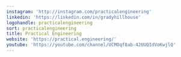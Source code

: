 ```yaml
---
instagram: 'http://instagram.com/practicalengineering'
linkedin: 'https://linkedin.com/in/gradyhillhouse'
logohandle: practicalengineering
sort: practicalengineering
title: Practical Engineering
website: 'https://practical.engineering/'
youtube: 'https://youtube.com/channel/UCMOqf8ab-42UUQIdVoKwjlQ'
---
```

